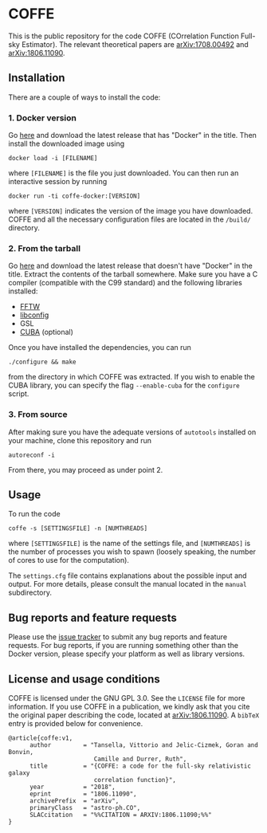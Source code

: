 # COFFE
This is the public repository for the code COFFE (COrrelation Function Full-sky Estimator).
The relevant theoretical papers are [arXiv:1708.00492](https://arxiv.org/abs/1708.00492) and [arXiv:1806.11090](https://arxiv.org/abs/1806.11090).

## Installation
There are a couple of ways to install the code:

### 1. Docker version
Go [here](https://github.com/JCGoran/coffe/releases) and download the latest release that has "Docker" in the title.
Then install the downloaded image using
```
docker load -i [FILENAME]
```
where `[FILENAME]` is the file you just downloaded. You can then run an interactive session by running
```
docker run -ti coffe-docker:[VERSION]
```
where `[VERSION]` indicates the version of the image you have downloaded. COFFE and all the necessary configuration files are located in the `/build/` directory.

### 2. From the tarball
Go [here](https://github.com/JCGoran/coffe/releases) and download the latest release that doesn't have "Docker" in the title.
Extract the contents of the tarball somewhere. Make sure you have a C compiler (compatible with the C99 standard) and the following libraries installed:
* [FFTW](http://www.fftw.org/download.html)
* [libconfig](https://hyperrealm.github.io/libconfig/)
* GSL
* [CUBA](http://www.feynarts.de/cuba/) (optional)

Once you have installed the dependencies, you can run 
```
./configure && make
```
from the directory in which COFFE was extracted. If you wish to enable the CUBA library, you can specify the flag `--enable-cuba` for the `configure` script.

### 3. From source
After making sure you have the adequate versions of `autotools` installed on your machine, clone this repository and run
```
autoreconf -i
```
From there, you may proceed as under point 2.

## Usage
To run the code
```
coffe -s [SETTINGSFILE] -n [NUMTHREADS]
```
where `[SETTINGSFILE]` is the name of the settings file, and `[NUMTHREADS]` is the number of processes you wish to spawn (loosely speaking, the number of cores to use for the computation).

The `settings.cfg` file contains explanations about the possible input and output. For more details, please consult the manual located in the `manual` subdirectory.

## Bug reports and feature requests
Please use the [issue tracker](https://github.com/JCGoran/coffe/issues) to submit any bug reports and feature requests. For bug reports, if you are running something other than the Docker version, please specify your platform as well as library versions.

## License and usage conditions
COFFE is licensed under the GNU GPL 3.0. See the `LICENSE` file for more information. If you use COFFE in a publication, we kindly ask that you cite the original paper describing the code, located at [arXiv:1806.11090](https://arxiv.org/abs/1806.11090). A `bibTeX` entry is provided below for convenience.
```
@article{coffe:v1,
      author         = "Tansella, Vittorio and Jelic-Cizmek, Goran and Bonvin,
                        Camille and Durrer, Ruth",
      title          = "{COFFE: a code for the full-sky relativistic galaxy
                        correlation function}",
      year           = "2018",
      eprint         = "1806.11090",
      archivePrefix  = "arXiv",
      primaryClass   = "astro-ph.CO",
      SLACcitation   = "%%CITATION = ARXIV:1806.11090;%%"
}
```
